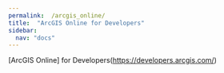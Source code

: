 ```yaml
---
permalink:  /arcgis_online/
title:  "ArcGIS Online for Developers"
sidebar:
  nav: "docs"
---
```





[ArcGIS Online] for Developers(https://developers.arcgis.com/)
